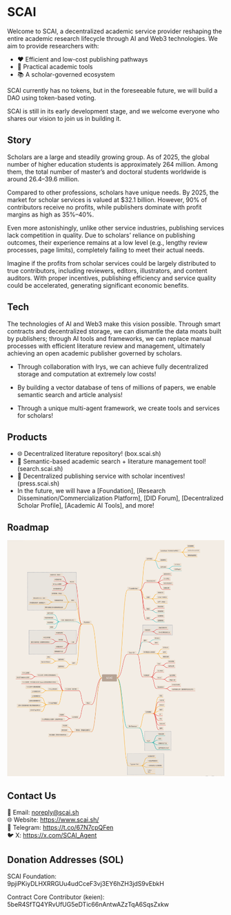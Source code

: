 # SCAI

Welcome to SCAI, a decentralized academic service provider reshaping the entire academic research lifecycle through AI and Web3 technologies. We aim to provide researchers with:

- ❤️ Efficient and low-cost publishing pathways
- 🫴 Practical academic tools
- 📚 A scholar-governed ecosystem

SCAI currently has no tokens, but in the foreseeable future, we will build a DAO using token-based voting.

SCAI is still in its early development stage, and we welcome everyone who shares our vision to join us in building it.

## Story

Scholars are a large and steadily growing group. As of 2025, the global number of higher education students is approximately 264 million. Among them, the total number of master’s and doctoral students worldwide is around 26.4–39.6 million.

Compared to other professions, scholars have unique needs. By 2025, the market for scholar services is valued at $32.1 billion. However, 90% of contributors receive no profits, while publishers dominate with profit margins as high as 35%–40%.

Even more astonishingly, unlike other service industries, publishing services lack competition in quality. Due to scholars’ reliance on publishing outcomes, their experience remains at a low level (e.g., lengthy review processes, page limits), completely failing to meet their actual needs.

Imagine if the profits from scholar services could be largely distributed to true contributors, including reviewers, editors, illustrators, and content auditors. With proper incentives, publishing efficiency and service quality could be accelerated, generating significant economic benefits.

## Tech

The technologies of AI and Web3 make this vision possible. Through smart contracts and decentralized storage, we can dismantle the data moats built by publishers; through AI tools and frameworks, we can replace manual processes with efficient literature review and management, ultimately achieving an open academic publisher governed by scholars.

- Through collaboration with Irys, we can achieve fully decentralized storage and computation at extremely low costs!

- By building a vector database of tens of millions of papers, we enable semantic search and article analysis!

- Through a unique multi-agent framework, we create tools and services for scholars!


## Products

- 🌐 Decentralized literature repository! (box.scai.sh)
- 🧠 Semantic-based academic search + literature management tool! (search.scai.sh)
- 🚀 Decentralized publishing service with scholar incentives! (press.scai.sh)
- In the future, we will have a [Foundation], [Research Dissemination/Commercialization Platform], [DID Forum], [Decentralized Scholar Profile], [Academic AI Tools], and more!

## Roadmap

![relationship](./static/relationship.png)

## Contact Us

📧 Email: noreply@scai.sh  
🌐 Website: https://www.scai.sh/  
📢 Telegram: https://t.co/67N7cpQFen  
🐦 X: https://x.com/SCAI_Agent  

## Donation Addresses (SOL)

SCAI Foundation:  
9pjiPKiyDLHXRRGUu4udCceF3vj3EY6hZH3jdS9vEbkH  

Contract Core Contributor (keien):  
5beR4SfTQ4YRvUfUG5eDTic66nAntwAZzTqA6SqsZxkw
